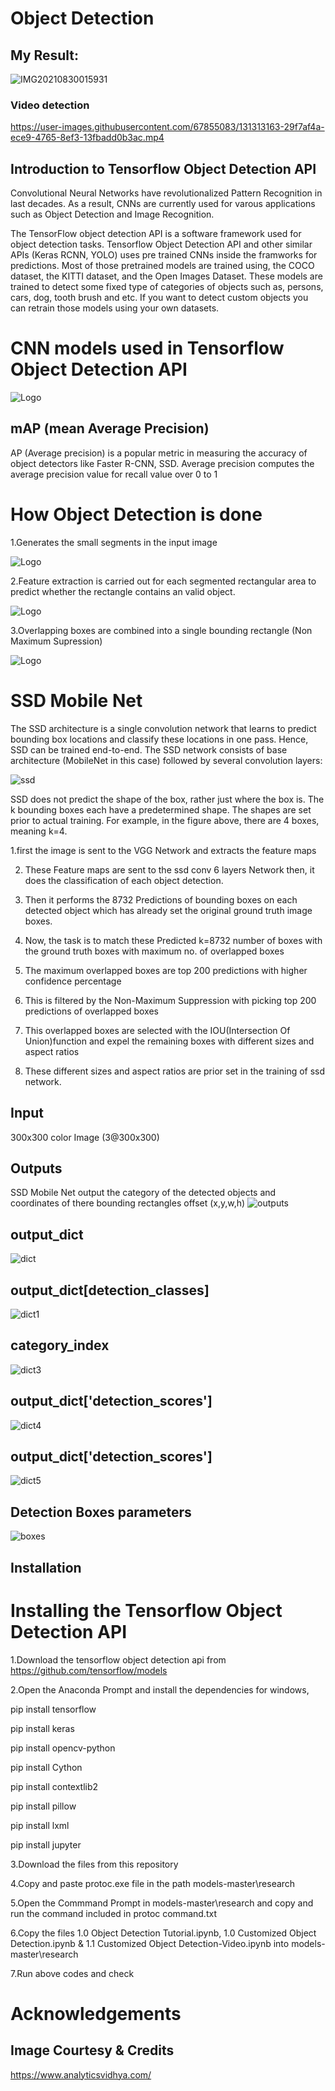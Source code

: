
# Object Detection
## My Result:
![IMG20210830015931](https://user-images.githubusercontent.com/67855083/131312983-9fd7159c-c5c6-423b-ac5a-fafd24646e97.jpg)
### Video detection
https://user-images.githubusercontent.com/67855083/131313163-29f7af4a-ece9-4765-8ef3-13fbadd0b3ac.mp4


## Introduction to Tensorflow Object Detection API

Convolutional Neural Networks have revolutionalized Pattern Recognition in last decades. As a result, CNNs are currently used for varous applications such as Object Detection and Image Recognition.

The TensorFlow object detection API is a software framework used for object detection tasks. Tensorflow Object Detection API and other similar APIs (Keras RCNN, YOLO) uses pre trained CNNs inside the framworks for predictions. Most of those pretrained models are trained using, the COCO dataset, the KITTI dataset, and the Open Images Dataset. These models are trained to detect some fixed type of categories of objects such as, persons, cars, dog, tooth brush and etc. If you want to detect custom objects you can retrain those models using your own datasets.

# CNN models used in Tensorflow Object Detection API

![Logo](https://cdn-images-1.medium.com/max/800/1*-EyxSs2OiyWm-E6MSpSJiA.png)

## mAP (mean Average Precision)

AP (Average precision) is a popular metric in measuring the accuracy of object detectors like Faster R-CNN, SSD. Average precision computes the average precision value for recall value over 0 to 1

# How Object Detection is done

1.Generates the small segments in the input image

![Logo](https://miro.medium.com/max/724/0*kUNj3PTh2dVyf03m.png)

2.Feature extraction is carried out for each segmented rectangular area to predict whether the rectangle contains an valid object.

![Logo](https://oscimg.oschina.net/oscnet/up-04d098f4a9e8de7694ad3d1d72c5ca5fd0c.JPEG)

3.Overlapping boxes are combined into a single bounding rectangle (Non Maximum Supression)

![Logo](https://img-blog.csdnimg.cn/img_convert/2e0323ae5508d1de219214006f986a89.png)


# SSD Mobile Net
The SSD architecture is a single convolution network that learns to predict bounding box locations and classify these locations in one pass. Hence, SSD can be trained end-to-end. The SSD network consists of base architecture (MobileNet in this case) followed by several convolution layers:

![ssd](https://user-images.githubusercontent.com/67855083/131311104-5d08891b-fbdf-477b-871a-480ee85e686e.png)

SSD does not predict the shape of the box, rather just where the box is. The k bounding boxes each have a predetermined shape. The shapes are set prior to actual training. For example, in the figure above, there are 4 boxes, meaning k=4.

1.first the image is sent to the VGG Network and extracts the feature maps

2. These Feature  maps are sent to the ssd conv 6 layers Network then, it does the classification of each object detection.

3. Then it performs the 8732 Predictions of bounding boxes on each detected object which has already set the original ground truth image boxes.

4. Now, the task is to match these Predicted k=8732 number of boxes with the ground truth boxes with maximum no. of overlapped boxes
 
5. The maximum overlapped boxes are top 200 predictions with higher confidence percentage
 
6. This is filtered by the Non-Maximum Suppression with picking top 200 predictions of overlapped boxes
 
7. This overlapped boxes are selected with the IOU(Intersection Of Union)function and expel the remaining boxes with different sizes and aspect ratios
 
8. These different sizes and aspect ratios are prior set in the training of ssd network.

## Input
300x300 color Image (3@300x300)

## Outputs
SSD Mobile Net output the category of the detected objects and coordinates of there bounding rectangles offset (x,y,w,h)
![outputs](https://user-images.githubusercontent.com/67855083/131311413-2500bea2-46e4-4d1b-9fa5-b6202ecfc30c.png)

## output_dict
![dict](https://user-images.githubusercontent.com/67855083/131311629-5d96ae42-73ce-456b-8863-c6f9b5e5f231.png)

## output_dict[detection_classes]
![dict1](https://user-images.githubusercontent.com/67855083/131311783-fe138498-ebba-4c72-a61a-c4d001b7fbf2.png)

## category_index
![dict3](https://user-images.githubusercontent.com/67855083/131311929-d8c9bad6-b1f3-4d18-9479-67b498546f25.png)

## output_dict['detection_scores']
![dict4](https://user-images.githubusercontent.com/67855083/131312092-e14a55ec-cf5f-4287-9802-a5e731e1c5ee.png)

## output_dict['detection_scores']
![dict5](https://user-images.githubusercontent.com/67855083/131312371-13bf39d8-c8d7-40db-a329-00a508ca7eec.png)

## Detection Boxes parameters
![boxes](https://user-images.githubusercontent.com/67855083/131312631-c82ab2a6-ff5f-4039-bc60-6f1bc636d538.png)

## Installation

# Installing the Tensorflow Object Detection API
1.Download the tensorflow object detection api from https://github.com/tensorflow/models

2.Open the Anaconda Prompt and install the dependencies for windows,

pip install tensorflow

pip install keras

pip install opencv-python

pip install Cython

pip install contextlib2

pip install pillow

pip install lxml

pip install jupyter

3.Download the files from this repository

4.Copy and paste protoc.exe file in the path models-master\research

5.Open the Commmand Prompt in models-master\research and copy and run the command included in protoc command.txt

6.Copy the files 1.0 Object Detection Tutorial.ipynb, 1.0 Customized Object Detection.ipynb & 1.1 Customized Object Detection-Video.ipynb into models-master\research

7.Run above codes and check

# Acknowledgements

## Image Courtesy & Credits
https://www.analyticsvidhya.com/  
